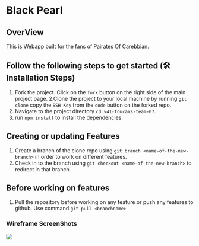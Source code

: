 # Black Pearl

## OverView

This is Webapp built for the fans of Pairates Of Carebbian.

## Follow the following steps to get started (🛠️ Installation Steps)

1. Fork the project.
   Click on the `fork` button on the right side of the main project page.
   2.Clone the project to your local machine by running `git clone` copy the `SSH Key` from the `code` button on the forked repo.
2. Navigate to the project directory `cd v41-toucans-team-07`.
3. run `npm install` to install the dependencies.

## Creating or updating Features

1. Create a branch of the clone repo using `git branch <name-of-the-new-branch>` in order to work on different features.
2. Check in to the branch using `git checkout <name-of-the-new-branch>` to redirect in that branch.

## Before working on features

1.  Pull the repository before working on any feature or push any features to github. Use command `git pull <branchname>`

### Wireframe ScreenShots

![](./Pirate%20of%20the%20Carribean%20wireframe.png)
